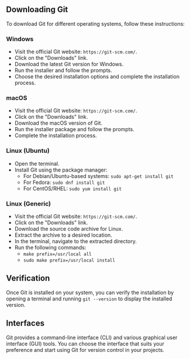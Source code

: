 ## Downloading Git
To download Git for different operating systems, follow these instructions:

### Windows
- Visit the official Git website: `https://git-scm.com/`.
- Click on the "Downloads" link.
- Download the latest Git version for Windows.
- Run the installer and follow the prompts.
- Choose the desired installation options and complete the installation process.

### macOS
- Visit the official Git website: `https://git-scm.com/`.
- Click on the "Downloads" link.
- Download the macOS version of Git.
- Run the installer package and follow the prompts.
- Complete the installation process.

### Linux (Ubuntu)
- Open the terminal.
- Install Git using the package manager:
  - For Debian/Ubuntu-based systems: ``sudo apt-get install git``
  - For Fedora: ``sudo dnf install git``
  - For CentOS/RHEL: ``sudo yum install git``

### Linux (Generic)
- Visit the official Git website: `https://git-scm.com/`.
- Click on the "Downloads" link.
- Download the source code archive for Linux.
- Extract the archive to a desired location.
- In the terminal, navigate to the extracted directory.
- Run the following commands:
  - ``make prefix=/usr/local all``
  - ``sudo make prefix=/usr/local install``

## Verification
Once Git is installed on your system, you can verify the installation by opening a terminal and running ``git --version`` to display the installed version.

## Interfaces
Git provides a command-line interface (CLI) and various graphical user interface (GUI) tools. You can choose the interface that suits your preference and start using Git for version control in your projects.